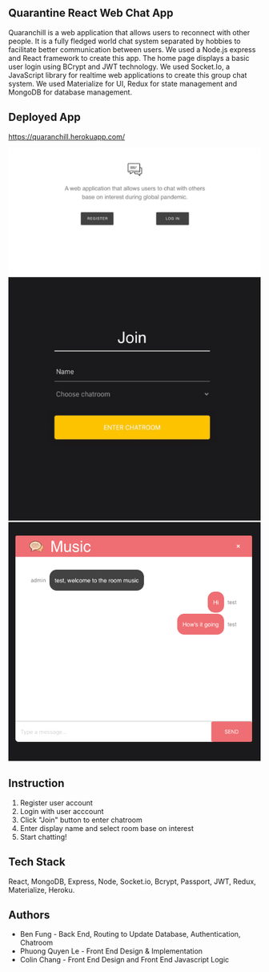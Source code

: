 ## Quarantine React Web Chat App
Quaranchill is a web application that allows users to reconnect with other people. It is a fully fledged world chat system separated by hobbies to facilitate better communication between users. We used a Node.js express and React framework to create this app. The home page displays a basic user login using BCrypt and JWT technology. We used Socket.Io, a JavaScript library for realtime web applications to create this group chat system. We used Materialize for UI, Redux for state management and MongoDB for database management.

## Deployed App
https://quaranchill.herokuapp.com/

![](Images/Landing.png)
![](Images/Join.png)
![](Images/chatroom.png)

## Instruction
1) Register user account
2) Login with user acccount
3) Click "Join" button to enter chatroom
4) Enter display name and select room base on interest
5) Start chatting!

## Tech Stack
React, MongoDB, Express, Node, Socket.io, Bcrypt, Passport, JWT, Redux, Materialize, Heroku.

## Authors
- Ben Fung - Back End, Routing to Update Database, Authentication, Chatroom
- Phuong Quyen Le - Front End Design & Implementation
- Colin Chang - Front End Design and Front End Javascript Logic
